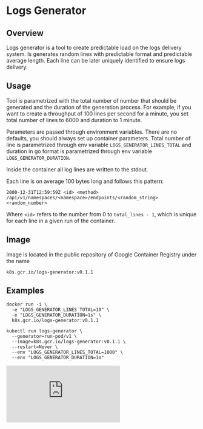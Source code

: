 # Logs Generator

## Overview

Logs generator is a tool to create predictable load on the logs delivery system.
Is generates random lines with predictable format and predictable average length.
Each line can be later uniquely identified to ensure logs delivery.

## Usage

Tool is parametrized with the total number of number that should be generated and the duration of
the generation process. For example, if you want to create a throughput of 100 lines per second
for a minute, you set total number of lines to 6000 and duration to 1 minute.

Parameters are passed through environment variables. There are no defaults, you should always 
set up container parameters. Total number of line is parametrized through env variable
`LOGS_GENERATOR_LINES_TOTAL` and duration in go format is parametrized through env variable
`LOGS_GENERATOR_DURATION`.

Inside the container all log lines are written to the stdout.

Each line is on average 100 bytes long and follows this pattern:

```
2000-12-31T12:59:59Z <id> <method> /api/v1/namespaces/<namespace>/endpoints/<random_string> <random_number>
```

Where `<id>` refers to the number from 0 to `total_lines - 1`, which is unique for each
line in a given run of the container.

## Image

Image is located in the public repository of Google Container Registry under the name

```
k8s.gcr.io/logs-generator:v0.1.1
```

## Examples

```
docker run -i \
  -e "LOGS_GENERATOR_LINES_TOTAL=10" \
  -e "LOGS_GENERATOR_DURATION=1s" \
  k8s.gcr.io/logs-generator:v0.1.1
```

```
kubectl run logs-generator \
  --generator=run-pod/v1 \
  --image=k8s.gcr.io/logs-generator:v0.1.1 \
  --restart=Never \
  --env "LOGS_GENERATOR_LINES_TOTAL=1000" \
  --env "LOGS_GENERATOR_DURATION=1m"
```

[![Analytics](https://kubernetes-site.appspot.com/UA-36037335-10/GitHub/test/images/logs-generator/README.md?pixel)]()
